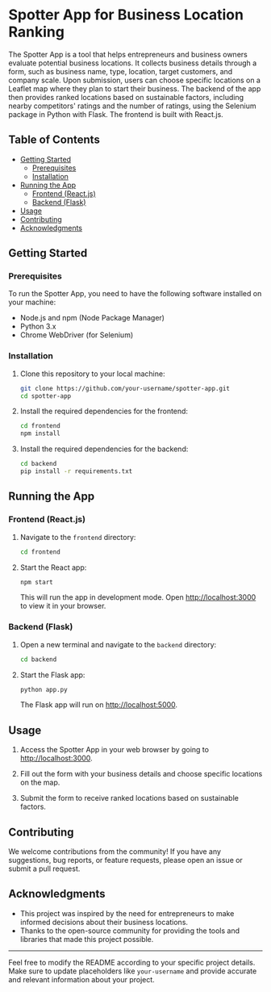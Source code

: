 # Spotter App for Business Location Ranking

The Spotter App is a tool that helps entrepreneurs and business owners evaluate potential business locations. It collects business details through a form, such as business name, type, location, target customers, and company scale. Upon submission, users can choose specific locations on a Leaflet map where they plan to start their business. The backend of the app then provides ranked locations based on sustainable factors, including nearby competitors' ratings and the number of ratings, using the Selenium package in Python with Flask. The frontend is built with React.js.

## Table of Contents

- [Getting Started](#getting-started)
  - [Prerequisites](#prerequisites)
  - [Installation](#installation)
- [Running the App](#running-the-app)
  - [Frontend (React.js)](#frontend-reactjs)
  - [Backend (Flask)](#backend-flask)
- [Usage](#usage)
- [Contributing](#contributing)
- [Acknowledgments](#acknowledgments)

## Getting Started

### Prerequisites

To run the Spotter App, you need to have the following software installed on your machine:

- Node.js and npm (Node Package Manager)
- Python 3.x
- Chrome WebDriver (for Selenium)

### Installation

1. Clone this repository to your local machine:

   ```bash
   git clone https://github.com/your-username/spotter-app.git
   cd spotter-app
   ```

2. Install the required dependencies for the frontend:

   ```bash
   cd frontend
   npm install
   ```

3. Install the required dependencies for the backend:

   ```bash
   cd backend
   pip install -r requirements.txt
   ```

## Running the App

### Frontend (React.js)

1. Navigate to the `frontend` directory:

   ```bash
   cd frontend
   ```

2. Start the React app:

   ```bash
   npm start
   ```

   This will run the app in development mode. Open [http://localhost:3000](http://localhost:3000) to view it in your browser.

### Backend (Flask)

1. Open a new terminal and navigate to the `backend` directory:

   ```bash
   cd backend
   ```

2. Start the Flask app:

   ```bash
   python app.py
   ```

   The Flask app will run on [http://localhost:5000](http://localhost:5000).

## Usage

1. Access the Spotter App in your web browser by going to [http://localhost:3000](http://localhost:3000).

2. Fill out the form with your business details and choose specific locations on the map.

3. Submit the form to receive ranked locations based on sustainable factors.

## Contributing

We welcome contributions from the community! If you have any suggestions, bug reports, or feature requests, please open an issue or submit a pull request.

## Acknowledgments

- This project was inspired by the need for entrepreneurs to make informed decisions about their business locations.
- Thanks to the open-source community for providing the tools and libraries that made this project possible.

---

Feel free to modify the README according to your specific project details. Make sure to update placeholders like `your-username` and provide accurate and relevant information about your project.
